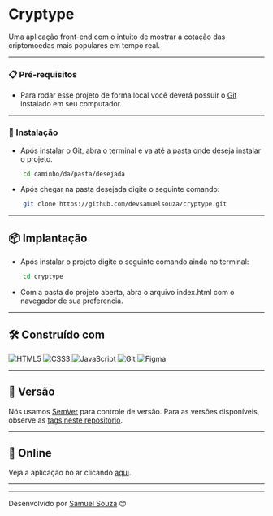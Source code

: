 # Cryptype

Uma aplicação front-end com o intuito de mostrar a cotação das criptomoedas mais populares em tempo real.

---

### 📋 Pré-requisitos

- Para rodar esse projeto de forma local você deverá possuir o [Git](https://git-scm.com/downloads) instalado em seu computador.

---

### 🔧 Instalação

- Após instalar o Git, abra o terminal e va até a pasta onde deseja instalar o projeto.

```bash
    cd caminho/da/pasta/desejada
```

- Após chegar na pasta desejada digite o seguinte comando:

```bash
    git clone https://github.com/devsamuelsouza/cryptype.git
```

---

## 📦 Implantação

- Após instalar o projeto digite o seguinte comando ainda no terminal:

```bash
    cd cryptype
```

- Com a pasta do projeto aberta, abra o arquivo index.html com o navegador de sua preferencia.

---

## 🛠️ Construído com

![HTML5](https://img.shields.io/badge/html5-%23E34F26.svg?style=for-the-badge&logo=html5&logoColor=white)
![CSS3](https://img.shields.io/badge/css3-%231572B6.svg?style=for-the-badge&logo=css3&logoColor=white)
![JavaScript](https://img.shields.io/badge/javascript-%23323330.svg?style=for-the-badge&logo=javascript&logoColor=%23F7DF1E)
![Git](https://img.shields.io/badge/git-%23F05033.svg?style=for-the-badge&logo=git&logoColor=white)
![Figma](https://img.shields.io/badge/figma-%23F24E1E.svg?style=for-the-badge&logo=figma&logoColor=white)

---

## 📌 Versão

Nós usamos [SemVer](http://semver.org/) para controle de versão. Para as versões disponíveis, observe as [tags neste repositório](https://github.com/devsamuelsouza/cryptype/tags). 

---

## **📡 Online**  
Veja a aplicação no ar clicando [aqui](https://devsamuelsouza.github.io/cryptype/).  

---

---
Desenvolvido por [Samuel Souza](https://github.com/devsamuelsouza) 😊
